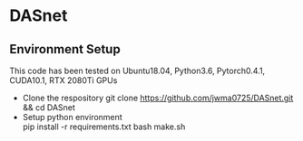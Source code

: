 # DASnet

## Environment Setup
This code has been tested on Ubuntu18.04, Python3.6, Pytorch0.4.1, CUDA10.1, RTX 2080Ti GPUs
- Clone the respository
  git clone https://github.com/jwma0725/DASnet.git && cd DASnet
- Setup python environment  
  pip install -r requirements.txt
  bash make.sh  
